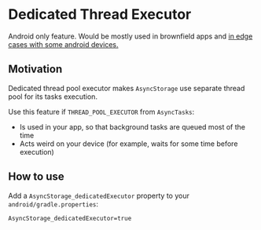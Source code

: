 # Dedicated Thread Executor

Android only feature.
Would be mostly used in brownfield apps and [in edge cases with some android devices.](https://github.com/react-native-community/async-storage/issues/159)

## Motivation

Dedicated thread pool executor makes `AsyncStorage` use separate thread pool for its tasks execution.

Use this feature if `THREAD_POOL_EXECUTOR` from `AsyncTasks`:

- Is used in your app, so that background tasks are queued most of the time
- Acts weird on your device (for example, waits for some time before execution)

## How to use

Add a `AsyncStorage_dedicatedExecutor` property to your `android/gradle.properties`:

```
AsyncStorage_dedicatedExecutor=true
```

